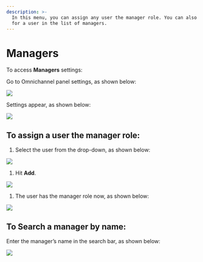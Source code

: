 ```yaml
---
description: >-
  In this menu, you can assign any user the manager role. You can also search
  for a user in the list of managers.
---
```


# Managers

To access **Managers** settings:

Go to Omnichannel panel settings, as shown below:

![](../../.gitbook/assets/0%20%288%29%20%285%29%20%285%29%20%285%29%20%285%29%20%285%29%20%284%29%20%284%29%20%281%29.png)

Settings appear, as shown below:

![](../../.gitbook/assets/image%20%2825%29.png)

## **To assign a user the manager role:**

1. Select the user from the drop-down, as shown below:

![](../../.gitbook/assets/2%20%285%29.png)

1. Hit **Add**.

![](../../.gitbook/assets/image%20%2826%29.png)

1. The user has the manager role now, as shown below:

![](../../.gitbook/assets/image%20%2824%29.png)

## **To Search a manager by name:**

Enter the manager’s name in the search bar, as shown below:

![](../../.gitbook/assets/image%20%2827%29.png)

